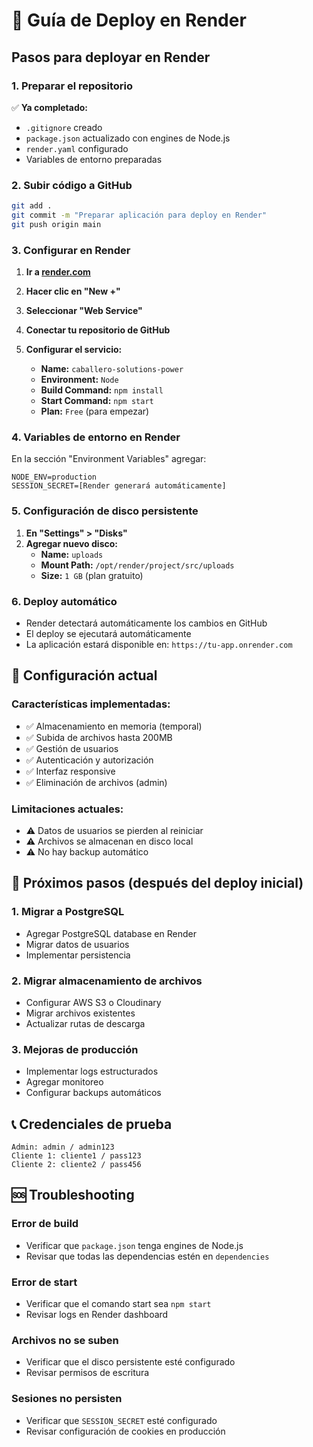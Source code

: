 # 🚀 Guía de Deploy en Render

## Pasos para deployar en Render

### 1. Preparar el repositorio

✅ **Ya completado:**
- `.gitignore` creado
- `package.json` actualizado con engines de Node.js
- `render.yaml` configurado
- Variables de entorno preparadas

### 2. Subir código a GitHub

```bash
git add .
git commit -m "Preparar aplicación para deploy en Render"
git push origin main
```

### 3. Configurar en Render

1. **Ir a [render.com](https://render.com)**
2. **Hacer clic en "New +"**
3. **Seleccionar "Web Service"**
4. **Conectar tu repositorio de GitHub**
5. **Configurar el servicio:**

   - **Name:** `caballero-solutions-power`
   - **Environment:** `Node`
   - **Build Command:** `npm install`
   - **Start Command:** `npm start`
   - **Plan:** `Free` (para empezar)

### 4. Variables de entorno en Render

En la sección "Environment Variables" agregar:

```
NODE_ENV=production
SESSION_SECRET=[Render generará automáticamente]
```

### 5. Configuración de disco persistente

1. **En "Settings" > "Disks"**
2. **Agregar nuevo disco:**
   - **Name:** `uploads`
   - **Mount Path:** `/opt/render/project/src/uploads`
   - **Size:** `1 GB` (plan gratuito)

### 6. Deploy automático

- Render detectará automáticamente los cambios en GitHub
- El deploy se ejecutará automáticamente
- La aplicación estará disponible en: `https://tu-app.onrender.com`

## 🔧 Configuración actual

### Características implementadas:
- ✅ Almacenamiento en memoria (temporal)
- ✅ Subida de archivos hasta 200MB
- ✅ Gestión de usuarios
- ✅ Autenticación y autorización
- ✅ Interfaz responsive
- ✅ Eliminación de archivos (admin)

### Limitaciones actuales:
- ⚠️ Datos de usuarios se pierden al reiniciar
- ⚠️ Archivos se almacenan en disco local
- ⚠️ No hay backup automático

## 🔄 Próximos pasos (después del deploy inicial)

### 1. Migrar a PostgreSQL
- Agregar PostgreSQL database en Render
- Migrar datos de usuarios
- Implementar persistencia

### 2. Migrar almacenamiento de archivos
- Configurar AWS S3 o Cloudinary
- Migrar archivos existentes
- Actualizar rutas de descarga

### 3. Mejoras de producción
- Implementar logs estructurados
- Agregar monitoreo
- Configurar backups automáticos

## 📞 Credenciales de prueba

```
Admin: admin / admin123
Cliente 1: cliente1 / pass123
Cliente 2: cliente2 / pass456
```

## 🆘 Troubleshooting

### Error de build
- Verificar que `package.json` tenga engines de Node.js
- Revisar que todas las dependencias estén en `dependencies`

### Error de start
- Verificar que el comando start sea `npm start`
- Revisar logs en Render dashboard

### Archivos no se suben
- Verificar que el disco persistente esté configurado
- Revisar permisos de escritura

### Sesiones no persisten
- Verificar que `SESSION_SECRET` esté configurado
- Revisar configuración de cookies en producción